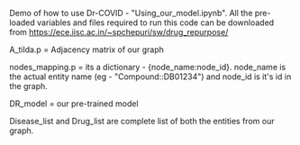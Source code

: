 Demo of how to use Dr-COVID - "Using_our_model.ipynb". All the pre-loaded variables and files required to run this code can be downloaded from https://ece.iisc.ac.in/~spchepuri/sw/drug_repurpose/

A_tilda.p = Adjacency matrix of our graph

nodes_mapping.p = its a dictionary - {node_name:node_id}. node_name is the actual entity name (eg - "Compound::DB01234") and node_id is it's id in the graph.

DR_model = our pre-trained model

Disease_list and Drug_list are complete list of both the entities from our graph.
